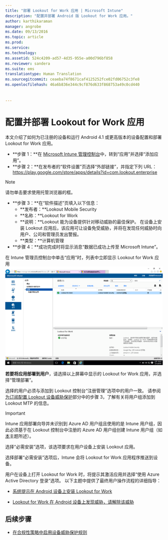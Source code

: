 ```yaml
---
title: "部署 Lookout for Work 应用 | Microsoft Intune"
description: "配置并部署 Android 版 Lookout for Work 应用。"
author: karthikaraman
manager: angrobe
ms.date: 09/13/2016
ms.topic: article
ms.prod: 
ms.service: 
ms.technology: 
ms.assetid: 524c4209-ad57-4d35-955e-a00d796bf858
ms.reviewer: sandera
ms.suite: ems
translationtype: Human Translation
ms.sourcegitcommit: ceaeba74f8671caf4125252fce02fd06752c3fe8
ms.openlocfilehash: 46a6b836e344c9cf876d633f868753a49c0cd440


---
```


# 配置并部署 Lookout for Work 应用
本文介绍了如何为已注册的设备和运行 Android 4.1 或更高版本的设备配置和部署 Lookout for Work 应用。

* **步骤 1：**在 [Microsoft Intune 管理控制台](https://manage.microsoft.com)中，转到“应用”并选择“添加应用”。   
* **步骤 2：**在发布者的“软件设置”页选择“外部链接”，并指定下列 URL：https://play.google.com/store/apps/details?id=com.lookout.enterprise
>[!NOTE]
>请勿单击要求使用托管浏览器的框。

* **步骤 3：**在“软件描述”页填入以下信息：
  * **发布者：**Lookout Mobile Security
  * **名称：**Lookout for Work
  * **说明：**Lookout 能为设备提供针对移动威胁的最佳保护。 在设备上安装 Lookout 应用后，该应用可让设备免受威胁，并将在发现任何威胁时向用户、公司和管理员发出警报。
  * **类型：**计算机管理
* **步骤 4：**成功完成时将显示消息“数据已成功上传至 Microsoft Intune”。

在 Intune 管理员控制台中单击“应用”时，列表中立即显示 Lookout for Work 应用 ![Intune 管理员控制台应用页面的屏幕截图，其中显示了列出的 Lookout for Work 应用](../media/mtp/lookout-app-listed-intune-console.png)

**若要将应用部署到用户**，请选择以上屏幕中显示的 Lookout for Work 应用，并选择“管理部署”。

选择的用户必须与添加到 Lookout 控制台“注册管理”选项中的用户一致。  请参阅[为订阅配置 Lookout 设备威胁保护](set-up-your-subscription-with-lookout-mtp#configure-your-subscription-with-lookout-mtp)部分中的步骤 3，了解有关将用户组添加到 Lookout MTP 的信息。
>[!IMPORTANT]
> Intune 应用部署向导并未识别到 Azure AD 用户组且使用的是 Intune 用户组，因此必须基于在 Lookout 控制台中注册的 Azure AD 用户组创建 Intune 用户组（如[本](plan-your-user-and-device-groups.md)主题所述）。

选择“必需安装”选项，该选项要求在用户设备上安装 Lookout 应用。


选择部署“必需安装”选项后，Intune 会将 Lookout for Work 应用程序推送到设备。   

用户在设备上打开 Lookout for Work 时，将提示其激活应用并选择“使用 Azure Active Directory 登录”选项。 以下主题中提供了最终用户操作流程的详细指导：

* [系统提示在 Android 设备上安装 Lookout for Work](http://docs.microsoft.com/intune/enduser/you-are-prompted-to-install-lookout-for-work-android)

* [Lookout for Work 在 Android 设备上发现威胁，请解除该威胁](http://docs.microsoft.com/intune/enduser/you-need-to-resolve-a-threat-found-by-lookout-for-work-android)

## 后续步骤
* [在合规性策略中启用设备威胁保护规则](enable-device-threat-protection-rule-in-compliance-policy.md)



<!--HONumber=Sep16_HO4-->


